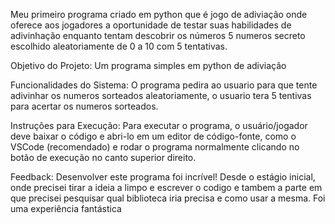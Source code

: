 Meu primeiro programa criado em python que é jogo de adiviação onde oferece aos jogadores a oportunidade de testar suas habilidades de adivinhação enquanto tentam descobrir os números 5 numeros secreto escolhido aleatoriamente de 0 a 10 com 5 tentativas.

Objetivo do Projeto: Um programa simples em python de adiviação

Funcionalidades do Sistema: O programa pedira ao usuario para que tente adivinhar os numeros sorteados aleatoriamente, o usuario tera 5 tentivas para acertar os numeros sorteados.

Instruções para Execução: Para executar o programa, o usuário/jogador deve baixar o código e abri-lo em um editor de código-fonte, como o VSCode (recomendado) e rodar o programa normalmente clicando no botão de execução no canto superior direito.

Feedback: Desenvolver este programa foi incrível! Desde o estágio inicial, onde precisei tirar a ideia a limpo e escrever o codigo e tambem a parte em que precisei pesquisar qual biblioteca iria precisa e como usar a mesma. Foi uma experiência fantástica